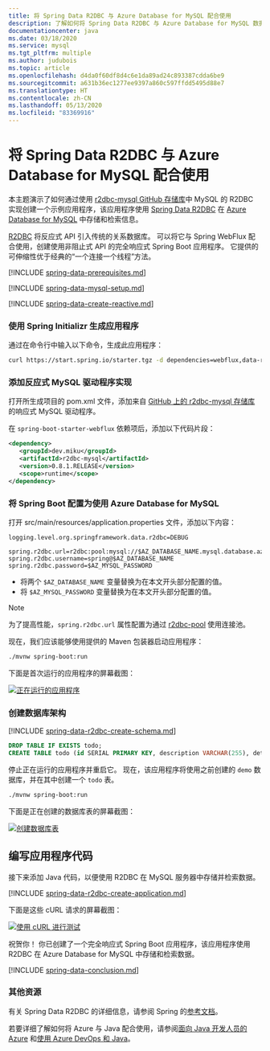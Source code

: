```yaml
---
title: 将 Spring Data R2DBC 与 Azure Database for MySQL 配合使用
description: 了解如何将 Spring Data R2DBC 与 Azure Database for MySQL 数据库配合使用。
documentationcenter: java
ms.date: 03/18/2020
ms.service: mysql
ms.tgt_pltfrm: multiple
ms.author: judubois
ms.topic: article
ms.openlocfilehash: d4da0f60df8d4c6e1da89ad24c893387cdda6be9
ms.sourcegitcommit: a631b36ec1277ee9397a860c597ffdd5495d88e7
ms.translationtype: HT
ms.contentlocale: zh-CN
ms.lasthandoff: 05/13/2020
ms.locfileid: "83369916"
---
```

# <a name="use-spring-data-r2dbc-with-azure-database-for-mysql"></a>将 Spring Data R2DBC 与 Azure Database for MySQL 配合使用

本主题演示了如何通过使用 [r2dbc-mysql GitHub 存储库](https://github.com/mirromutth/r2dbc-mysql)中 MySQL 的 R2DBC 实现创建一个示例应用程序，该应用程序使用 [Spring Data R2DBC](https://spring.io/projects/spring-data-r2dbc) 在 [Azure Database for MySQL](https://docs.microsoft.com/azure/mysql/) 中存储和检索信息。

[R2DBC](https://r2dbc.io/) 将反应式 API 引入传统的关系数据库。 可以将它与 Spring WebFlux 配合使用，创建使用非阻止式 API 的完全响应式 Spring Boot 应用程序。 它提供的可伸缩性优于经典的“一个连接一个线程”方法。

[!INCLUDE [spring-data-prerequisites.md](includes/spring-data-prerequisites.md)]

[!INCLUDE [spring-data-mysql-setup.md](includes/spring-data-mysql-setup.md)]

[!INCLUDE [spring-data-create-reactive.md](includes/spring-data-create-reactive.md)]

### <a name="generate-the-application-by-using-spring-initializr"></a>使用 Spring Initializr 生成应用程序

通过在命令行中输入以下命令，生成此应用程序：

```bash
curl https://start.spring.io/starter.tgz -d dependencies=webflux,data-r2dbc -d baseDir=azure-database-workshop -d bootVersion=2.3.0.RC1 -d javaVersion=8 | tar -xzvf -
```

### <a name="add-the-reactive-mysql-driver-implementation"></a>添加反应式 MySQL 驱动程序实现

打开所生成项目的 pom.xml  文件，添加来自 [GitHub 上的 r2dbc-mysql 存储库](https://github.com/mirromutth/r2dbc-mysql)的响应式 MySQL 驱动程序。

在 `spring-boot-starter-webflux` 依赖项后，添加以下代码片段：

```xml
<dependency>
   <groupId>dev.miku</groupId>
   <artifactId>r2dbc-mysql</artifactId>
   <version>0.8.1.RELEASE</version>
   <scope>runtime</scope>
</dependency>
```

### <a name="configure-spring-boot-to-use-azure-database-for-mysql"></a>将 Spring Boot 配置为使用 Azure Database for MySQL

打开 src/main/resources/application.properties 文件，添加以下内容：

```properties
logging.level.org.springframework.data.r2dbc=DEBUG

spring.r2dbc.url=r2dbc:pool:mysql://$AZ_DATABASE_NAME.mysql.database.azure.com:3306/demo
spring.r2dbc.username=spring@$AZ_DATABASE_NAME
spring.r2dbc.password=$AZ_MYSQL_PASSWORD
```

- 将两个 `$AZ_DATABASE_NAME` 变量替换为在本文开头部分配置的值。
- 将 `$AZ_MYSQL_PASSWORD` 变量替换为在本文开头部分配置的值。

> [!NOTE]
> 为了提高性能，`spring.r2dbc.url` 属性配置为通过 [r2dbc-pool](https://github.com/r2dbc/r2dbc-pool) 使用连接池。

现在，我们应该能够使用提供的 Maven 包装器启动应用程序：

```bash
./mvnw spring-boot:run
```

下面是首次运行的应用程序的屏幕截图：

[![正在运行的应用程序](media/configure-spring-data-r2dbc-with-azure-mysql/create-mysql-01.png)](media/configure-spring-data-r2dbc-with-azure-mysql/create-mysql-01.png#lightbox)

### <a name="create-the-database-schema"></a>创建数据库架构

[!INCLUDE [spring-data-r2dbc-create-schema.md](includes/spring-data-r2dbc-create-schema.md)]

```sql
DROP TABLE IF EXISTS todo;
CREATE TABLE todo (id SERIAL PRIMARY KEY, description VARCHAR(255), details VARCHAR(4096), done BOOLEAN);
```

停止正在运行的应用程序并重启它。 现在，该应用程序将使用之前创建的 `demo` 数据库，并在其中创建一个 `todo` 表。

```bash
./mvnw spring-boot:run
```

下面是正在创建的数据库表的屏幕截图：

[![创建数据库表](media/configure-spring-data-r2dbc-with-azure-mysql/create-mysql-02.png)](media/configure-spring-data-r2dbc-with-azure-mysql/create-mysql-02.png#lightbox)

## <a name="code-the-application"></a>编写应用程序代码

接下来添加 Java 代码，以便使用 R2DBC 在 MySQL 服务器中存储并检索数据。

[!INCLUDE [spring-data-r2dbc-create-application.md](includes/spring-data-r2dbc-create-application.md)]

下面是这些 cURL 请求的屏幕截图：

[![使用 cURL 进行测试](media/configure-spring-data-r2dbc-with-azure-mysql/create-mysql-03.png)](media/configure-spring-data-r2dbc-with-azure-mysql/create-mysql-03.png#lightbox)

祝贺你！ 你已创建了一个完全响应式 Spring Boot 应用程序，该应用程序使用 R2DBC 在 Azure Database for MySQL 中存储和检索数据。

[!INCLUDE [spring-data-conclusion.md](includes/spring-data-conclusion.md)]

### <a name="additional-resources"></a>其他资源

有关 Spring Data R2DBC 的详细信息，请参阅 Spring 的[参考文档](https://docs.spring.io/spring-data/r2dbc/docs/current/reference/html/#reference)。

若要详细了解如何将 Azure 与 Java 配合使用，请参阅[面向 Java 开发人员的 Azure](/azure/developer/java/) 和[使用 Azure DevOps 和 Java](/azure/devops/)。
